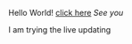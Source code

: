 Hello World!
[click here](https://jasondai1219.github.io/cse15l-lab-reports/Testing.html)
*See you*

I am trying the live updating